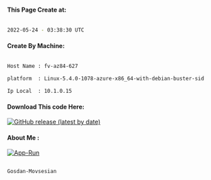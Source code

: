 
   
#### This Page Create at:

```bash

2022-05-24 - 03:38:30 UTC

```

#### Create By Machine:

```bash

Host Name : fv-az84-627

platform  : Linux-5.4.0-1078-azure-x86_64-with-debian-buster-sid

Ip Local  : 10.1.0.15

```
#### Download This code Here:

[![GitHub release (latest by date)](https://img.shields.io/github/v/release/Gosdan-Movsesian/Gosdan?style=for-the-badge&label=Download)](https://github.com/Gosdan-Movsesian/Gosdan/releases) 

</p> 

#### About Me :

[![App-Run](https://github.com/Gosdan-Movsesian/Gosdan/actions/workflows/App-Run.yml/badge.svg)](https://github.com/Gosdan-Movsesian/Gosdan/actions/workflows/App-Run.yml)

```bash

Gosdan-Movsesian

```

